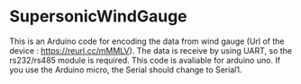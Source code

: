 # SupersonicWindGauge
This is an Arduino code for encoding the data from wind gauge (Url of the device : https://reurl.cc/mMMLV). 
The data is receive by using UART, so the rs232/rs485 module is required. 
This code is avaliable for arduino uno. If you use the Arduino micro, the Serial should change to Serial1.
